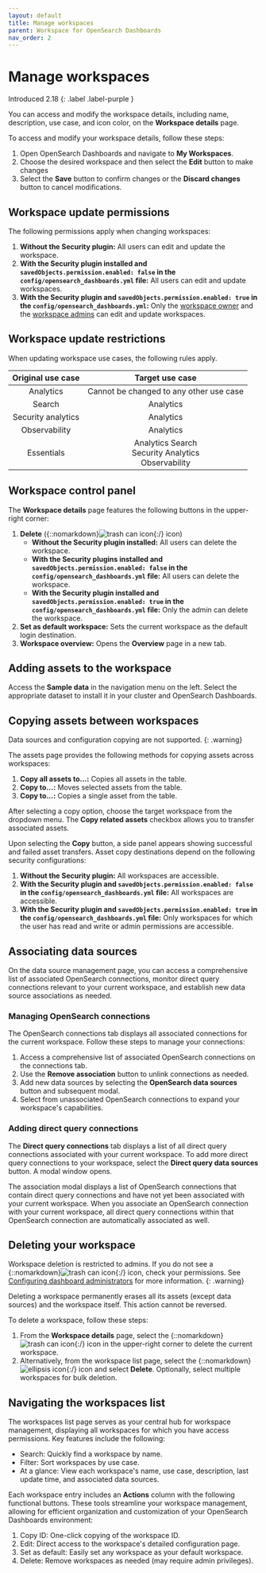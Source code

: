 ```yaml
---
layout: default
title: Manage workspaces
parent: Workspace for OpenSearch Dashboards
nav_order: 2
---
```


# Manage workspaces
Introduced 2.18
{: .label .label-purple }

You can access and modify the workspace details, including name, description, use case, and icon color, on the **Workspace details** page. 

To access and modify your workspace details, follow these steps: 

1. Open OpenSearch Dashboards and navigate to **My Workspaces**.
2. Choose the desired workspace  and then select the **Edit** button to make changes
3. Select the **Save** button to confirm changes or the **Discard changes** button to cancel modifications.

## Workspace update permissions

The following permissions apply when changing workspaces:

1. **Without the Security plugin:** All users can edit and update the workspace.
2. **With the Security plugin installed and `savedObjects.permission.enabled: false` in the `config/opensearch_dashboards.yml` file:** All users can edit and update workspaces.
3. **With the Security plugin and `savedObjects.permission.enabled: true` in the `config/opensearch_dashboards.yml`:** Only the [workspace owner]({{site.url}}{{site.baseurl}}/dashboards/workspace/workspace-acl/#defining-workspace-collaborators) and the [workspace admins]({{site.url}}{{site.baseurl}}/dashboards/workspace/workspace-acl/#configuring-dashboard-administrators) can edit and update workspaces.

## Workspace update restrictions 

When updating workspace use cases, the following rules apply.

Original use case | Target use case |
:---: | :---:
Analytics  | Cannot be changed to any other use case
Search  | Analytics
Security analytics  | Analytics
Observability  | Analytics
Essentials  |    Analytics Search<br> Security Analytics<br> Observability

## Workspace control panel

The **Workspace details** page features the following buttons in the upper-right corner:

1. **Delete** ({::nomarkdown}<img src="{{site.url}}{{site.baseurl}}/images/dashboards/trash-can-icon.png" class="inline-icon" alt="trash can icon"/>{:/} icon)
    - **Without the Security plugin installed:** All users can delete the workspace.
    - **With the Security plugins installed and `savedObjects.permission.enabled: false` in the `config/opensearch_dashboards.yml` file:** All users can delete the workspace.
    - **With the Security plugin installed and `savedObjects.permission.enabled: true` in the `config/opensearch_dashboards.yml` file:** Only the admin can delete the workspace.
2. **Set as default workspace:** Sets the current workspace as the default login destination.
3. **Workspace overview:** Opens the **Overview** page in a new tab.

## Adding assets to the workspace

Access the **Sample data** in the navigation menu on the left. Select the appropriate dataset to install it in your cluster and OpenSearch Dashboards.

## Copying assets between workspaces

Data sources and configuration copying are not supported.
{: .warning}

The assets page provides the following methods for copying assets across workspaces:

1. **Copy all assets to...:** Copies all assets in the table.
2. **Copy to...:** Moves selected assets from the table.
3. **Copy to...:** Copies a single asset from the table.

After selecting a copy option, choose the target workspace from the dropdown menu. The **Copy related assets** checkbox allows you to transfer associated assets.

Upon selecting the **Copy** button, a side panel appears showing successful and failed asset transfers. Asset copy destinations depend on the following security configurations:
 
1. **Without the Security plugin:** All workspaces are accessible.
2. **With the Security plugin and `savedObjects.permission.enabled: false` in the `config/opensearch_dashboards.yml` file:** All workspaces are accessible.
3. **With the Security plugin and `savedObjects.permission.enabled: true` in the `config/opensearch_dashboards.yml` file:** Only workspaces for which the user has read and write or admin permissions are accessible.

## Associating data sources

On the data source management page, you can access a comprehensive list of associated OpenSearch connections, monitor direct query connections relevant to your current workspace, and establish new data source associations as needed.

### Managing OpenSearch connections

The OpenSearch connections tab displays all associated connections for the current workspace. Follow these steps to manage your connections:

1. Access a comprehensive list of associated OpenSearch connections on the connections tab.
2. Use the **Remove association** button to unlink connections as needed.
3. Add new data sources by selecting the **OpenSearch data sources** button and subsequent modal.
4. Select from unassociated OpenSearch connections to expand your workspace's capabilities.

### Adding direct query connections

The **Direct query connections** tab displays a list of all direct query connections associated with your current workspace. To add more direct query connections to your workspace, select the **Direct query data sources** button. A modal window opens.

The association modal displays a list of OpenSearch connections that contain direct query connections and have not yet been associated with your current workspace. When you associate an OpenSearch connection with your current workspace, all direct query connections within that OpenSearch connection are automatically associated as well.

## Deleting your workspace

Workspace deletion is restricted to admins. If you do not see a {::nomarkdown}<img src="{{site.url}}{{site.baseurl}}/images/dashboards/trash-can-icon.png" class="inline-icon" alt="trash can icon"/>{:/} icon, check your permissions. See [Configuring dashboard administrators]({{site.url}}{{site.baseurl}}/dashboards/workspace/workspace-acl/#configuring-dashboard-administrators) for more information.
{: .warning}

Deleting a workspace permanently erases all its assets (except data sources) and the workspace itself. This action cannot be reversed.

To delete a workspace, follow these steps:

1. From the **Workspace details** page, select the {::nomarkdown}<img src="{{site.url}}{{site.baseurl}}/images/dashboards/trash-can-icon.png" class="inline-icon" alt="trash can icon"/>{:/} icon in the upper-right corner to delete the current workspace.
2. Alternatively, from the workspace list page, select the {::nomarkdown}<img src="{{site.url}}{{site.baseurl}}/images/ellipsis-icon.png" class="inline-icon" alt="ellipsis icon"/>{:/} icon and select **Delete**. Optionally, select multiple workspaces for bulk deletion.

## Navigating the workspaces list

The workspaces list page serves as your central hub for workspace management, displaying all workspaces for which you have access permissions. Key features include the following: 

- Search: Quickly find a workspace by name.
- Filter: Sort workspaces by use case.
- At a glance: View each workspace's name, use case, description, last update time, and associated data sources.

Each workspace entry includes an **Actions** column with the following functional buttons. These tools streamline your workspace management, allowing for efficient organization and customization of your OpenSearch Dashboards environment:

1. Copy ID: One-click copying of the workspace ID.
2. Edit: Direct access to the workspace's detailed configuration page.
3. Set as default: Easily set any workspace as your default workspace.
4. Delete: Remove workspaces as needed (may require admin privileges).
